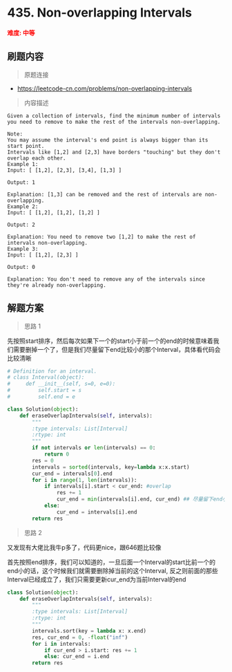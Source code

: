#  435. Non-overlapping Intervals
**<font color=red>难度: 中等</font>**

## 刷题内容

> 原题连接

* https://leetcode-cn.com/problems/non-overlapping-intervals

> 内容描述

```
Given a collection of intervals, find the minimum number of intervals you need to remove to make the rest of the intervals non-overlapping.

Note:
You may assume the interval's end point is always bigger than its start point.
Intervals like [1,2] and [2,3] have borders "touching" but they don't overlap each other.
Example 1:
Input: [ [1,2], [2,3], [3,4], [1,3] ]

Output: 1

Explanation: [1,3] can be removed and the rest of intervals are non-overlapping.
Example 2:
Input: [ [1,2], [1,2], [1,2] ]

Output: 2

Explanation: You need to remove two [1,2] to make the rest of intervals non-overlapping.
Example 3:
Input: [ [1,2], [2,3] ]

Output: 0

Explanation: You don't need to remove any of the intervals since they're already non-overlapping.
```

## 解题方案

> 思路 1

先按照start排序，然后每次如果下一个的start小于前一个的end的时候意味着我们需要删掉一个了，但是我们尽量留下end比较小的那个Interval，具体看代码会比较清晰

```python
# Definition for an interval.
# class Interval(object):
#     def __init__(self, s=0, e=0):
#         self.start = s
#         self.end = e

class Solution(object):
    def eraseOverlapIntervals(self, intervals):
        """
        :type intervals: List[Interval]
        :rtype: int
        """
        if not intervals or len(intervals) == 0:
            return 0
        res = 0
        intervals = sorted(intervals, key=lambda x:x.start)
        cur_end = intervals[0].end
        for i in range(1, len(intervals)):
            if intervals[i].start < cur_end: #overlap
                res += 1   
                cur_end = min(intervals[i].end, cur_end) ## 尽量留下end小的Interval
            else:
                cur_end = intervals[i].end
        return res
```

> 思路 2

又发现有大佬比我牛p多了，代码更nice，跟646题比较像

首先按照end排序，我们可以知道的，一旦后面一个Interval的start比前一个的end小的话，这个时候我们就需要删除掉当前的这个Interval, 
反之则前面的那些Interval已经成立了，我们只需要更新cur_end为当前Interval的end


```python
class Solution(object):
    def eraseOverlapIntervals(self, intervals):
        """
        :type intervals: List[Interval]
        :rtype: int
        """
        intervals.sort(key = lambda x: x.end)
        res, cur_end = 0, -float("inf")
        for i in intervals:
            if cur_end > i.start: res += 1
            else: cur_end = i.end
        return res
```



